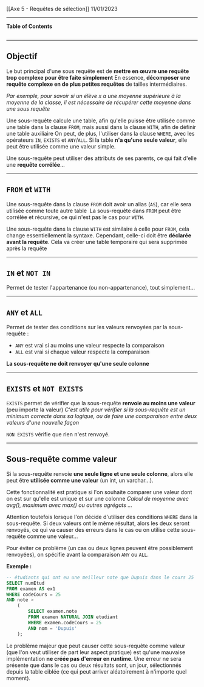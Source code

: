 [[Axe 5 - Requêtes de sélection]]
11/01/2023
****
**Table of Contents**
```table-of-contents
```

****
## Objectif

Le but principal d'une sous requête est de **mettre en œuvre une requête trop complexe pour être faite simplement**
	En essence, **décomposer une requête complexe en de plus petites requêtes** de tailles intermédiaires. 

*Par exemple, pour savoir si un élève x a une moyenne supérieure à la moyenne de la classe, il est nécessaire de récupérer cette moyenne dans une sous requête*


Une sous-requête calcule une table, afin qu'elle puisse être utilisée comme une table dans la clause `FROM`, mais aussi dans la clause `WITH`, afin de définir une table auxiliaire
On peut, de plus, l'utiliser dans la clause `WHERE`, avec les opérateurs `IN`, `EXISTS` et `ANY`/`ALL`. Si la table **n'a qu'une seule valeur**, elle peut être utilisée comme une valeur simple. 

Une sous-requête peut utiliser des attributs de ses parents, ce qui fait d'elle une **requête corrélée**...


****
## `FROM` et `WITH`

Une sous-requête dans la clause `FROM` doit avoir un alias (`AS`), car elle sera utilisée comme toute autre table 
La sous-requête dans `FROM` peut être corrélée et récursive, ce qui n'est pas le cas pour `WITH`. 

Une sous-requête dans la clause `WITH` est similaire à celle pour `FROM`, cela change essentiellement la syntaxe. Cependant, celle-ci doit être **déclarée avant la requête**. Cela va créer une table temporaire qui sera supprimée après la requête


****
## `IN` et `NOT IN`

Permet de tester l'appartenance (ou non-appartenance), tout simplement...


****
## `ANY` et `ALL`

Permet de tester des conditions sur les valeurs renvoyées par la sous-requête :
- `ANY` est vrai si au moins une valeur respecte la comparaison 
- `ALL` est vrai si chaque valeur respecte la comparaison 

**La sous-requête ne doit renvoyer qu'une seule colonne**


****
## `EXISTS` et `NOT EXISTS`

`EXISTS` permet de vérifier que la sous-requête **renvoie au moins une valeur** (peu importe la valeur)
	*C'est utile pour vérifier si la sous-requête est un minimum correcte dans sa logique, ou de faire une comparaison entre deux valeurs d'une nouvelle façon*

`NON EXISTS` vérifie que rien n'est renvoyé.


****
## Sous-requête comme valeur

Si la sous-requête renvoie **une seule ligne et une seule colonne**, alors elle peut être **utilisée comme une valeur** (un int, un varchar…).


Cette fonctionnalité est pratique si l'on souhaite comparer une valeur dont on est sur qu'elle est unique et sur une colonne 
	*Calcul de moyenne avec avg(), maximum avec max() ou autres agrégats ...* 

Attention toutefois lorsque l'on décide d'utiliser des conditions `WHERE` dans la sous-requête. Si deux valeurs ont le même résultat, alors les deux seront renvoyés, ce qui va causer des erreurs dans le cas ou on utilise cette sous-requête comme une valeur...


Pour éviter ce problème (un cas ou deux lignes peuvent être possiblement renvoyées), on spécifie avant la comparaison `ANY` ou `ALL`.


**Exemple :**
```sql
-- étudiants qui ont eu une meilleur note que Dupuis dans le cours 25
SELECT numEtud
FROM examen AS ex1
WHERE codeCours = 25
AND note >
	(
		SELECT examen.note
		FROM examen NATURAL JOIN etudiant
		WHERE examen.codeCours = 25
		AND nom = 'Dupuis'
	);
```
Le problème majeur que peut causer cette sous-requête comme valeur (que l'on veut utiliser de part leur aspect pratique) est qu'une mauvaise implémentation **ne créée pas d'erreur en runtime**. Une erreur ne sera présente que dans le cas ou deux résultats sont, un jour, sélectionnés depuis la table ciblée (ce qui peut arriver aléatoirement à n'importe quel moment).



